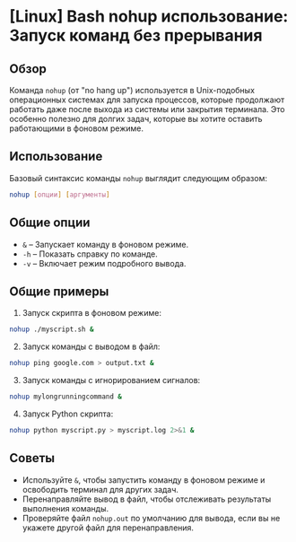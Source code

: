 # [Linux] Bash nohup использование: Запуск команд без прерывания

## Обзор
Команда `nohup` (от "no hang up") используется в Unix-подобных операционных системах для запуска процессов, которые продолжают работать даже после выхода из системы или закрытия терминала. Это особенно полезно для долгих задач, которые вы хотите оставить работающими в фоновом режиме.

## Использование
Базовый синтаксис команды `nohup` выглядит следующим образом:

```bash
nohup [опции] [аргументы]
```

## Общие опции
- `&` – Запускает команду в фоновом режиме.
- `-h` – Показать справку по команде.
- `-v` – Включает режим подробного вывода.

## Общие примеры
1. Запуск скрипта в фоновом режиме:

```bash
nohup ./myscript.sh &
```

2. Запуск команды с выводом в файл:

```bash
nohup ping google.com > output.txt &
```

3. Запуск команды с игнорированием сигналов:

```bash
nohup mylongrunningcommand &
```

4. Запуск Python скрипта:

```bash
nohup python myscript.py > myscript.log 2>&1 &
```

## Советы
- Используйте `&`, чтобы запустить команду в фоновом режиме и освободить терминал для других задач.
- Перенаправляйте вывод в файл, чтобы отслеживать результаты выполнения команды.
- Проверяйте файл `nohup.out` по умолчанию для вывода, если вы не укажете другой файл для перенаправления.